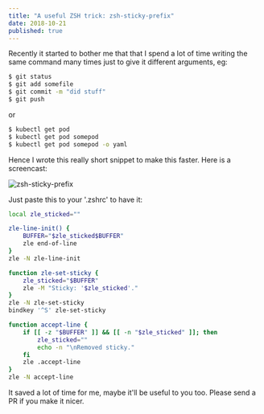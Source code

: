 ```yaml
---
title: "A useful ZSH trick: zsh-sticky-prefix"
date: 2018-10-21
published: true
---
```


Recently it started to bother me that that I spend a lot of time writing the same command many times just to give it different arguments, eg:

<!-- more -->

```bash
$ git status
$ git add somefile
$ git commit -m "did stuff"
$ git push
```

or

```bash
$ kubectl get pod
$ kubectl get pod somepod
$ kubectl get pod somepod -o yaml
```

Hence I wrote this really short snippet to make this faster. Here is a screencast:

![zsh-sticky-prefix](../images/zsh-sticky-prefix/zsh-sticky-prefix.gif)

Just paste this to your '.zshrc' to have it:

```bash
local zle_sticked=""

zle-line-init() {
    BUFFER="$zle_sticked$BUFFER"
    zle end-of-line
}
zle -N zle-line-init

function zle-set-sticky {
    zle_sticked="$BUFFER"
    zle -M "Sticky: '$zle_sticked'."
}
zle -N zle-set-sticky
bindkey '^S' zle-set-sticky

function accept-line {
    if [[ -z "$BUFFER" ]] && [[ -n "$zle_sticked" ]]; then
        zle_sticked=""
        echo -n "\nRemoved sticky."
    fi
    zle .accept-line
}
zle -N accept-line
```

It saved a lot of time for me, maybe it'll be useful to you too. Please send a PR if you make it nicer.
